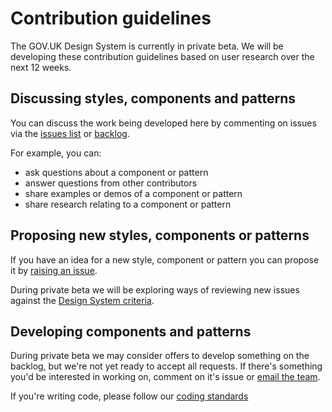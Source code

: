# Contribution guidelines

The GOV.UK Design System is currently in private beta. We will be developing these contribution guidelines based on user research over the next 12 weeks.

## Discussing styles, components and patterns

You can discuss the work being developed here by commenting on issues via the [issues list](https://github.com/alphagov/govuk-design-system-backlog/issues) or [backlog](https://github.com/alphagov/govuk-design-system-backlog/projects/1).

For example, you can:

- ask questions about a component or pattern
- answer questions from other contributors
- share examples or demos of a component or pattern
- share research relating to a component or pattern

## Proposing new styles, components or patterns

If you have an idea for a new style, component or pattern you can propose it by [raising an issue](https://github.com/alphagov/govuk-design-system-backlog/issues/new).

During private beta we will be exploring ways of reviewing new issues against the [Design System criteria](CRITERIA.md).

## Developing components and patterns

During private beta we may consider offers to develop something on the backlog, but we're not yet ready to accept all requests. If there's something you'd be interested in working on, comment on it's issue or [email the team](govuk-design-system-support@digital.cabinet-office.gov.uk).

If you're writing code, please follow our [coding standards](https://github.com/alphagov/govuk-frontend/blob/master/docs/coding-standards/index.md)
